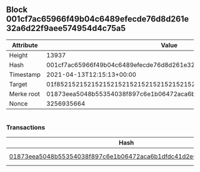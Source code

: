 ## Block 001cf7ac65966f49b04c6489efecde76d8d261e32a6d22f9aee574954d4c75a5

Attribute | Value
--- | ---
Height | 13937
Hash | 001cf7ac65966f49b04c6489efecde76d8d261e32a6d22f9aee574954d4c75a5
Timestamp | 2021-04-13T12:15:13+00:00
Target | 01f8521521521521521521521521521521521521521521521521521521521521
Merke root | 01873eea5048b55354038f897c6e1b06472aca6b1dfdc41d2e0c1ec91e7b69f1
Nonce | 3256935664

```

```

### Transactions

Hash | Amount
--- | ---
[01873eea5048b55354038f897c6e1b06472aca6b1dfdc41d2e0c1ec91e7b69f1](01873eea5048b55354038f897c6e1b06472aca6b1dfdc41d2e0c1ec91e7b69f1.md) | 10.00000000 SKEPTI 
